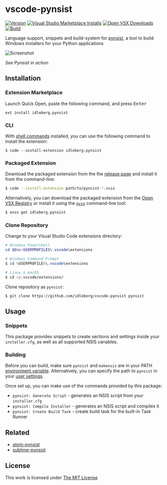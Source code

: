 # vscode-pynsist

[![Version](https://img.shields.io/github/v/release/idleberg/vscode-pynsist?style=for-the-badge)](https://github.com/idleberg/vscode-pynsist/releases)
[![Visual Studio Marketplace Installs](https://img.shields.io/visual-studio-marketplace/i/idleberg.pynsist?style=for-the-badge&label=Marketplace)](https://marketplace.visualstudio.com/items?itemName=idleberg.pynsist)
[![Open VSX Downloads](https://img.shields.io/open-vsx/dt/idleberg/pynsist?style=for-the-badge&label=Open%20VSX)](https://open-vsx.org/extension/idleberg/pynsist)
[![Build](https://img.shields.io/github/actions/workflow/status/idleberg/vscode-pynsist/default.yml?style=for-the-badge)](https://github.com/idleberg/vscode-pynsist/actions)

Language support, snippets and build-system for [pynsist](https://pypi.python.org/pypi/pynsist), a tool to build Windows installers for your Python applications

![Screenshot](https://raw.github.com/idleberg/vscode-pynsist/main/resources/screenshot.gif)

*See Pynsist in action*

## Installation

### Extension Marketplace

Launch Quick Open, paste the following command, and press <kbd>Enter</kbd>

`ext install idleberg.pynsist`

### CLI

With [shell commands](https://code.visualstudio.com/docs/editor/command-line) installed, you can use the following command to install the extension:

`$ code --install-extension idleberg.pynsist`

### Packaged Extension

Download the packaged extension from the the [release page](https://github.com/idleberg/vscode-pynsist/releases) and install it from the command-line:

```bash
$ code --install-extension path/to/pynsist-*.vsix
```

Alternatively, you can download the packaged extension from the [Open VSX Registry](https://open-vsx.org/) or install it using the [`ovsx`](https://www.npmjs.com/package/ovsx) command-line tool:

```bash
$ ovsx get idleberg.pynsist
```

### Clone Repository

Change to your Visual Studio Code extensions directory:

```powershell
# Windows Powershell
cd $Env:USERPROFILES\.vscode\extensions

# Windows Command Prompt
$ cd %USERPROFILE%\.vscode\extensions
```

```bash
# Linux & macOS
$ cd ~/.vscode/extensions/
```

Clone repository as `pynsist`:

```bash
$ git clone https://github.com/idleberg/vscode-pynsist pynsist
```

## Usage

### Snippets

This package provides snippets to create sections and settings inside your `installer.cfg`, as well as all supported NSIS variables.

### Building

Before you can build, make sure `pynsist` and `makensis` are in your PATH [environment variable](http://superuser.com/a/284351/195953). Alternatively, you can specify the path to `pynsist` in your [user settings](https://code.visualstudio.com/docs/customization/userandworkspace).

Once set up, you can make use of the commands provided by this package:

- `pynsist: Generate Script` - generates an NSIS script from your `installer.cfg`
- `pynsist: Compile Installer` - generates an NSIS script and compiles it
- `pynsist: Create Build Task` - create build task for the built-in Task Runner

## Related

- [atom-pynsist](https://atom.io/packages/pynsist)
- [sublime-pynsist](https://packagecontrol.io/packages/Pynsist)

## License

This work is licensed under [The MIT License](https://opensource.org/licenses/MIT)
